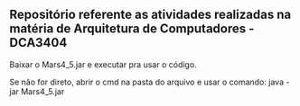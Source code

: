 ## Repositório referente as atividades realizadas na matéria de Arquitetura de Computadores - DCA3404

Baixar o Mars4_5.jar e executar pra usar o código.

Se não for direto, abrir o cmd na pasta do arquivo e usar o comando: java -jar Mars4_5.jar
